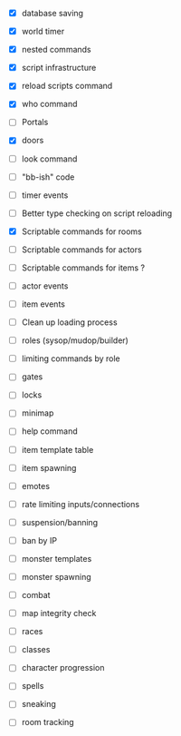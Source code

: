 - [x] database saving
- [x] world timer
- [x] nested commands
- [x] script infrastructure
- [x] reload scripts command
- [x] who command
- [ ] Portals
- [x] doors
- [ ] look <direction> command
- [ ] "bb-ish" code
- [ ] timer events

- [ ] Better type checking on script reloading
- [x] Scriptable commands for rooms
- [ ] Scriptable commands for actors
- [ ] Scriptable commands for items ?
- [ ] actor events
- [ ] item events
- [ ] Clean up loading process
- [ ] roles (sysop/mudop/builder)
- [ ] limiting commands by role

- [ ] gates
- [ ] locks

- [ ] minimap
- [ ] help command
- [ ] item template table
- [ ] item spawning
- [ ] emotes
- [ ] rate limiting inputs/connections
- [ ] suspension/banning
- [ ] ban by IP
- [ ] monster templates
- [ ] monster spawning
- [ ] combat
- [ ] map integrity check
- [ ] races
- [ ] classes
- [ ] character progression
- [ ] spells
- [ ] sneaking
- [ ] room tracking











